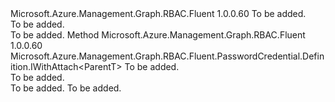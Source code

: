 <Type Name="IWithKey&lt;ParentT&gt;" FullName="Microsoft.Azure.Management.Graph.RBAC.Fluent.PasswordCredential.Definition.IWithKey&lt;ParentT&gt;">
  <TypeSignature Language="C#" Value="public interface IWithKey&lt;ParentT&gt;" />
  <TypeSignature Language="ILAsm" Value=".class public interface auto ansi abstract IWithKey`1&lt;ParentT&gt;" />
  <TypeSignature Language="DocId" Value="T:Microsoft.Azure.Management.Graph.RBAC.Fluent.PasswordCredential.Definition.IWithKey`1" />
  <TypeSignature Language="VB.NET" Value="Public Interface IWithKey(Of ParentT)" />
  <TypeSignature Language="F#" Value="type IWithKey&lt;'ParentT&gt; = interface" />
  <AssemblyInfo>
    <AssemblyName>Microsoft.Azure.Management.Graph.RBAC.Fluent</AssemblyName>
    <AssemblyVersion>1.0.0.60</AssemblyVersion>
  </AssemblyInfo>
  <TypeParameters>
    <TypeParameter Name="ParentT" />
  </TypeParameters>
  <Interfaces />
  <Docs>
    <typeparam name="ParentT">To be added.</typeparam>
    <summary>To be added.</summary>
    <remarks>To be added.</remarks>
  </Docs>
  <Members>
    <Member MemberName="WithPasswordValue">
      <MemberSignature Language="C#" Value="public Microsoft.Azure.Management.Graph.RBAC.Fluent.PasswordCredential.Definition.IWithAttach&lt;ParentT&gt; WithPasswordValue (string password);" />
      <MemberSignature Language="ILAsm" Value=".method public hidebysig newslot virtual instance class Microsoft.Azure.Management.Graph.RBAC.Fluent.PasswordCredential.Definition.IWithAttach`1&lt;!ParentT&gt; WithPasswordValue(string password) cil managed" />
      <MemberSignature Language="DocId" Value="M:Microsoft.Azure.Management.Graph.RBAC.Fluent.PasswordCredential.Definition.IWithKey`1.WithPasswordValue(System.String)" />
      <MemberSignature Language="VB.NET" Value="Public Function WithPasswordValue (password As String) As IWithAttach(Of ParentT)" />
      <MemberSignature Language="F#" Value="abstract member WithPasswordValue : string -&gt; Microsoft.Azure.Management.Graph.RBAC.Fluent.PasswordCredential.Definition.IWithAttach&lt;'ParentT&gt;" Usage="iWithKey.WithPasswordValue password" />
      <MemberType>Method</MemberType>
      <AssemblyInfo>
        <AssemblyName>Microsoft.Azure.Management.Graph.RBAC.Fluent</AssemblyName>
        <AssemblyVersion>1.0.0.60</AssemblyVersion>
      </AssemblyInfo>
      <ReturnValue>
        <ReturnType>Microsoft.Azure.Management.Graph.RBAC.Fluent.PasswordCredential.Definition.IWithAttach&lt;ParentT&gt;</ReturnType>
      </ReturnValue>
      <Parameters>
        <Parameter Name="password" Type="System.String" />
      </Parameters>
      <Docs>
        <param name="password">To be added.</param>
        <summary>To be added.</summary>
        <returns>To be added.</returns>
        <remarks>To be added.</remarks>
      </Docs>
    </Member>
  </Members>
</Type>